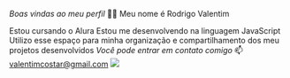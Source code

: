 *Boas vindas ao meu perfil* 💙💙
Meu nome é Rodrigo Valentim

Estou cursando o Alura
Estou me desenvolvendo na linguagem JavaScript
Utilizo esse espaço para minha organização e compartilhamento dos meu projetos desenvolvidos
*Você pode entrar em contato comigo* 📫
valentimcostar@gmail.com
![](https://media.giphy.com/media/v1.Y2lkPTc5MGI3NjExbmM4c3JvcW1wbmU4bmZlM2NpcmNyYmdsZWdkNnBxbjdocTB2Zmk1YyZlcD12MV9naWZzX3NlYXJjaCZjdD1n/DB2oahQFa0qeQ/giphy.gif)
